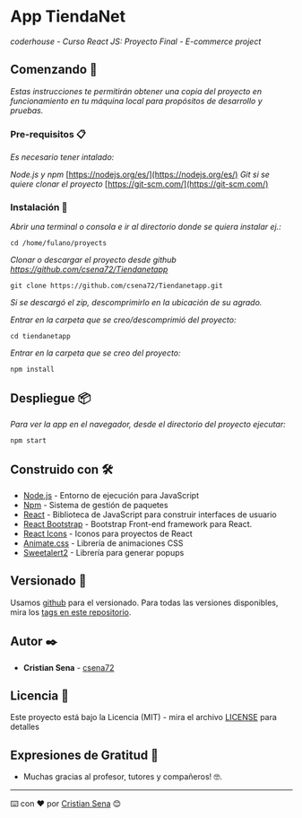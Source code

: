 # App TiendaNet

_coderhouse - Curso React JS: Proyecto Final - E-commerce project_

## Comenzando 🚀

_Estas instrucciones te permitirán obtener una copia del proyecto en funcionamiento en tu máquina local para propósitos de desarrollo y pruebas._


### Pre-requisitos 📋

_Es necesario tener intalado:_ 

_Node.js y npm_ [https://nodejs.org/es/](https://nodejs.org/es/)
_Git si se quiere clonar el proyecto_ [https://git-scm.com/](https://git-scm.com/)


### Instalación 🔧

_Abrir una terminal o consola e ir al directorio donde se quiera instalar ej.:_

```
cd /home/fulano/proyects
```
_Clonar o descargar el proyecto desde github https://github.com/csena72/Tiendanetapp_

```
git clone https://github.com/csena72/Tiendanetapp.git
```
_Si se descargó el zip, descomprimirlo en la ubicación de su agrado._

_Entrar en la carpeta que se creo/descomprimió del proyecto:_

```
cd tiendanetapp
```

_Entrar en la carpeta que se creo del proyecto:_

```
npm install
```


## Despliegue 📦

_Para ver la app en el navegador, desde el directorio del proyecto ejecutar:_

```
npm start
```

## Construido con 🛠️


* [Node.js](https://nodejs.org/es/) - Entorno de ejecución para JavaScript
* [Npm](https://github.com/npm/npm) - Sistema de gestión de paquetes
* [React](https://es.reactjs.org/) - Biblioteca de JavaScript para construir interfaces de usuario
* [React Bootstrap](https://react-bootstrap.github.io/) - Bootstrap Front-end framework para React.
* [React Icons](https://react-icons.github.io/react-icons/) - Iconos para proyectos de React
* [Animate.css](https://animate.style/) - Librería de animaciones CSS
* [Sweetalert2](https://sweetalert2.github.io/) - Librería para generar popups 


## Versionado 📌

Usamos [github](https://github.com/) para el versionado. Para todas las versiones disponibles, mira los [tags en este repositorio](https://github.com/csena72/Tiendanetapp/tags).

## Autor ✒️

* **Cristian Sena** - [csena72](https://github.com/csena72)

## Licencia 📄

Este proyecto está bajo la Licencia (MIT) - mira el archivo [LICENSE](./LICENSE) para detalles

## Expresiones de Gratitud 🎁

* Muchas gracias al profesor, tutores y compañeros! 🤓.

---
⌨️ con ❤️ por [Cristian Sena](https://github.com/csena72) 😊
